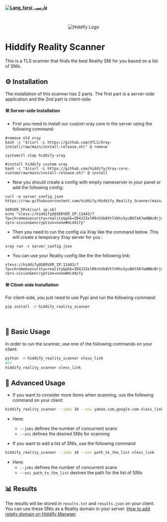 <base target="_blank">

<div dir="ltr">



[**![Lang_farsi](https://user-images.githubusercontent.com/125398461/234186932-52f1fa82-52c6-417f-8b37-08fe9250a55f.png) &nbsp;فارسی**](README_fa.md)&nbsp;&nbsp;&nbsp;&nbsp;&nbsp;&nbsp;&nbsp;&nbsp;&nbsp;&nbsp;
</div>
<br>
<div align=center markdown="1">
 

![Hiddify Logo](https://user-images.githubusercontent.com/125398461/227777845-a4d0f86b-faa2-4f2b-a410-4aa5f68bfe19.png)

</div>

# Hiddify Reality Scanner

This is a TLS scanner that finds the best Reality SNI for you based on a list of SNIs.

## ⚙️ Installation
The installation of this scanner has 2 parts. The first part is a server-side application and the 2nd part is client-side.


#### 🛠️ Server-side Installation

* First you need to install our custom xray core in the server using the following command:
```
#remove old xray
bash -c "$(curl -L https://github.com/XTLS/Xray-install/raw/main/install-release.sh)" @ remove

systemctl stop hiddify-xray

#install hiddify custom xray
bash -c "$(curl -L https://github.com/hiddify/Xray-core-custom/raw/main/install-release.sh)" @ install
```

* Now you should create a config with empty nameserver in your panel or add the following config:
```
curl -o server_config.json https://raw.githubusercontent.com/hiddify/Hiddify_Reality_Scanner/main/server_config.json

SERVER_IP=$(curl ip.sb)
echo "vless://hiddify@$SERVER_IP:11443/?fp=chrome&security=reality&pbk=Z84J2IelR9ch3k8VtlVhhs5ycBUlXA7wHBWcBrjqnAw&sid=6ba85179e30d4fc2&sni=www.google.com&type=tcp&flow=xtls-rprx-vision&encryption=none#Hiddify"
```
* Then you need to run the config via Xray like the command below. This will create a temporary Xray server for you :
```
xray run -c server_config.json
```
* You can use your Reality config like the the following link:

```
vless://hiddify@SERVER_IP:11443/?fp=chrome&security=reality&pbk=Z84J2IelR9ch3k8VtlVhhs5ycBUlXA7wHBWcBrjqnAw&sid=6ba85179e30d4fc2&sni=www.yahoo.com&type=tcp&flow=xtls-rprx-vision&encryption=none#Hiddify
```

#### 🛠️ Clinet-side Installation
For client-side, you just need to use Pypi and run the following command:
```bash
pip install -U hiddify_reality_scanner
```

<br>

## 🚀 Basic Usage
In order to run the scanner, use one of the following commands on your client:
```bash
python -m hiddify_reality_scanner vless_link
#or
hiddify_reality_scanner vless_link
```
## 🚀 Advanced Usage
* If you want to consider more items when scanning, use the following command on your client:
```bash
hiddify_reality_scanner --jobs 10 --sni yahoo.com,google.com vless_link
```
* Here:
  * `--jobs` defines the number of concurrent scans
  * `--sni` defines the desired SNIs for scanning
 
* If you want to add a list of SNIs, use the following command
```bash
hiddify_reality_scanner --jobs 10 --sni path_to_the_list vless_link
```
* Here:
  * `--jobs` defines the number of concurrent scans
  * `--sni path_to_the_list` desines the path for the list of SNIs

## 📊 Results
The results will be stored in `results.txt` and `results.json` on your client. You can use these SNIs as a Reality domain in your server. [How to add relaity domain on Hiddify Manager](https://github.com/hiddify/Hiddify-Manager/wiki/How-to-use-Reality-on-Hiddify)
